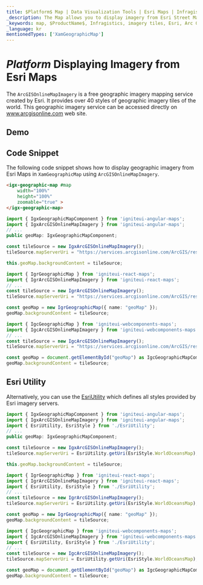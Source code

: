 ```yaml
---
title: $Platform$ Map | Data Visualization Tools | Esri Maps | Infragistics
_description: The Map allows you to display imagery from Esri Street Maps. View the demo and usage for more
_keywords: map, $ProductName$, Infragistics, imagery tiles, Esri, Arc GIS
_language: kr
mentionedTypes: ['XamGeographicMap']
---
```


# $Platform$ Displaying Imagery from Esri Maps

The `ArcGISOnlineMapImagery` is a free geographic imagery mapping service created by Esri. It provides over 40 styles of geographic imagery tiles of the world. This geographic imagery service can be accessed directly on <a href="https://services.arcgisonline.com/ArcGIS/rest/services" target="_blank">www.arcgisonline.com</a> web site.

## Demo


<code-view style="height: 500px"
           data-demos-base-url="{environment:dvDemosBaseUrl}"
           iframe-src="{environment:dvDemosBaseUrl}/maps/geo-map-display-esri-imagery"  >
</code-view>

<div class="divider--half"></div>

## Code Snippet
The following code snippet shows how to display geographic imagery from Esri Maps in `XamGeographicMap` using `ArcGISOnlineMapImagery`.

```html
<igx-geographic-map #map
    width="100%"
    height="100%"
    zoomable="true" >
</igx-geographic-map>
```

```ts
import { IgxGeographicMapComponent } from 'igniteui-angular-maps';
import { IgxArcGISOnlineMapImagery } from 'igniteui-angular-maps';
// ...
public geoMap: IgxGeographicMapComponent;

const tileSource = new IgxArcGISOnlineMapImagery();
tileSource.mapServerUri = "https://services.arcgisonline.com/ArcGIS/rest/services/Ocean_Basemap/MapServer";

this.geoMap.backgroundContent = tileSource;
```

```ts
import { IgrGeographicMap } from 'igniteui-react-maps';
import { IgrArcGISOnlineMapImagery } from 'igniteui-react-maps';
// ...
const tileSource = new IgrArcGISOnlineMapImagery();
tileSource.mapServerUri = "https://services.arcgisonline.com/ArcGIS/rest/services/Ocean_Basemap/MapServer";

const geoMap = new IgrGeographicMap({ name: "geoMap" });
geoMap.backgroundContent = tileSource;
```

```ts
import { IgcGeographicMap } from 'igniteui-webcomponents-maps';
import { IgcArcGISOnlineMapImagery } from 'igniteui-webcomponents-maps';
// ...
const tileSource = new IgcArcGISOnlineMapImagery();
tileSource.mapServerUri = "https://services.arcgisonline.com/ArcGIS/rest/services/Ocean_Basemap/MapServer";

const geoMap = document.getElementById("geoMap") as IgcGeographicMapComponent
geoMap.backgroundContent = tileSource;
```

## Esri Utility
Alternatively, you can use the [EsriUtility](geo-map-resources-esri.md) which defines all styles provided by Esri imagery servers.

```ts
import { IgxGeographicMapComponent } from 'igniteui-angular-maps';
import { IgxArcGISOnlineMapImagery } from 'igniteui-angular-maps';
import { EsriUtility, EsriStyle } from './EsriUtility';
// ...
public geoMap: IgxGeographicMapComponent;

const tileSource = new IgxArcGISOnlineMapImagery();
tileSource.mapServerUri = EsriUtility.getUri(EsriStyle.WorldOceansMap);

this.geoMap.backgroundContent = tileSource;
```

```ts
import { IgrGeographicMap } from 'igniteui-react-maps';
import { IgrArcGISOnlineMapImagery } from 'igniteui-react-maps';
import { EsriUtility, EsriStyle } from './EsriUtility';
// ...
const tileSource = new IgrArcGISOnlineMapImagery();
tileSource.mapServerUri = EsriUtility.getUri(EsriStyle.WorldOceansMap);

const geoMap = new IgrGeographicMap({ name: "geoMap" });
geoMap.backgroundContent = tileSource;
```

```ts
import { IgcGeographicMap } from 'igniteui-webcomponents-maps';
import { IgcArcGISOnlineMapImagery } from 'igniteui-webcomponents-maps';
import { EsriUtility, EsriStyle } from './EsriUtility';
// ...
const tileSource = new IgcArcGISOnlineMapImagery();
tileSource.mapServerUri = EsriUtility.getUri(EsriStyle.WorldOceansMap);

const geoMap = document.getElementById("geoMap") as IgcGeographicMapComponent
geoMap.backgroundContent = tileSource;
```


